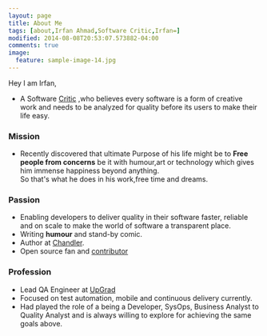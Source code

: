 ```yaml
---
layout: page
title: About Me
tags: [about,Irfan Ahmad,Software Critic,Irfan=]
modified: 2014-08-08T20:53:07.573882-04:00
comments: true
image:
  feature: sample-image-14.jpg
---
```


Hey I am Irfan,  
* A Software <a href="httpsp://en.wikipedia.org/wiki/Critic">Critic</a> ,who believes every software is a form of creative work and needs to be analyzed for quality before its users to make their life easy.          

### Mission
* Recently discovered that ultimate Purpose of his life might be to **Free people from concerns** be it with humour,art or technology which gives him immense happiness beyond anything.    
So that's what he does in his work,free time and dreams.

### Passion
* Enabling developers to deliver quality in their software faster, reliable and on scale to make the world of software a transparent place.
* Writing **humour** and stand-by comic.
* Author at <a href="https://chandler.ai">Chandler</a>.
* Open source fan and <a href="https://github.com/notimewaste">contributor</a>

### Profession  
* Lead QA Engineer at <a href="https://upgrad.com">UpGrad</a>
* Focused on test automation, mobile and continuous delivery currently.
* Had played the role of a being a Developer, SysOps, Business Analyst to Quality Analyst and is always willing to explore for achieving the same goals above.

